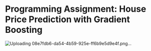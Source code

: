 # Programming Assignment: House Price Prediction with Gradient Boosting


![Uploading 08e7fdb6-da54-4b59-925e-ff6b9e5d9e4f.png…]()
